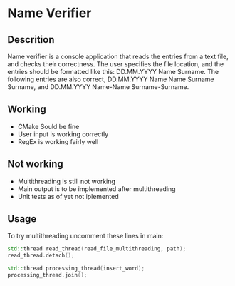 # Name Verifier


## Descrition
Name verifier is a console application that reads the entries from a text file, and checks their correctness. The user specifies the file location, and the entries should be formatted like this: DD.MM.YYYY Name Surname. The following entries are also correct, DD.MM.YYYY Name Name Surname Surname, and DD.MM.YYYY Name-Name Surname-Surname.


## Working
- CMake Sould be fine
- User input is working correctly
- RegEx is working fairly well

## Not working
- Multithreading is still not working
- Main output is to be implemented after multithreading
- Unit tests as of yet not iplemented

## Usage

To try multithreading uncomment these lines in main:

```C++
std::thread read_thread(read_file_multithreading, path);
read_thread.detach();

std::thread processing_thread(insert_word);
processing_thread.join();
```
